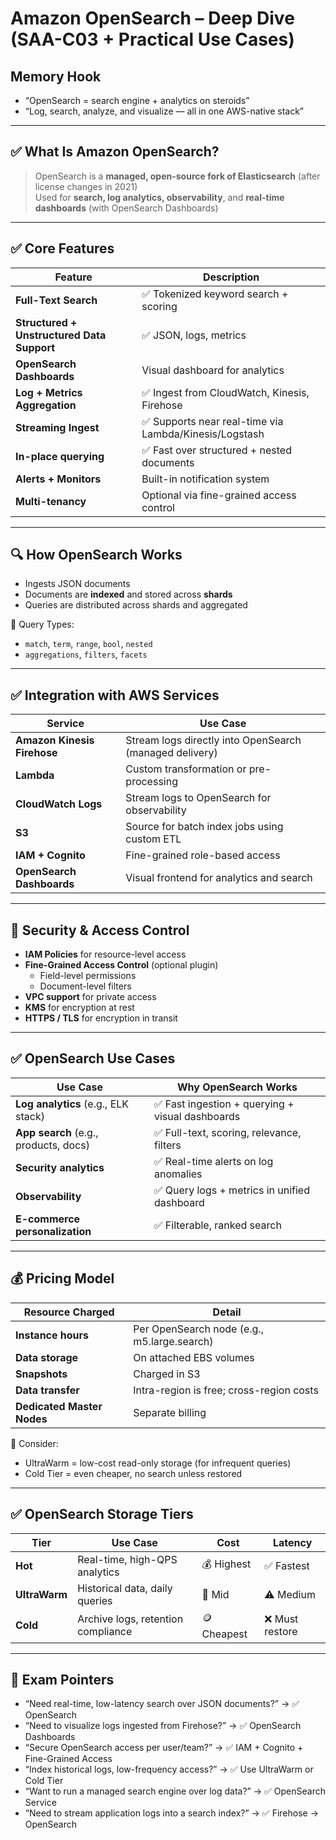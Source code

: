 # Amazon OpenSearch – Deep Dive (SAA-C03 + Practical Use Cases)

## Memory Hook  
- “OpenSearch = search engine + analytics on steroids”  
- “Log, search, analyze, and visualize — all in one AWS-native stack”

---

## ✅ What Is Amazon OpenSearch?

> OpenSearch is a **managed, open-source fork of Elasticsearch** (after license changes in 2021)  
> Used for **search, log analytics, observability**, and **real-time dashboards** (with OpenSearch Dashboards)

---

## ✅ Core Features

| Feature                       | Description                                         |
|-------------------------------|-----------------------------------------------------|
| **Full-Text Search**          | ✅ Tokenized keyword search + scoring               |
| **Structured + Unstructured Data Support** | ✅ JSON, logs, metrics               |
| **OpenSearch Dashboards**     | Visual dashboard for analytics                     |
| **Log + Metrics Aggregation** | ✅ Ingest from CloudWatch, Kinesis, Firehose        |
| **Streaming Ingest**          | ✅ Supports near real-time via Lambda/Kinesis/Logstash |
| **In-place querying**         | ✅ Fast over structured + nested documents          |
| **Alerts + Monitors**         | Built-in notification system                        |
| **Multi-tenancy**             | Optional via fine-grained access control           |

---

## 🔍 How OpenSearch Works

- Ingests JSON documents
- Documents are **indexed** and stored across **shards**
- Queries are distributed across shards and aggregated

🧠 Query Types:
- `match`, `term`, `range`, `bool`, `nested`
- `aggregations`, `filters`, `facets`

---

## ✅ Integration with AWS Services

| Service                  | Use Case                                                 |
|---------------------------|-----------------------------------------------------------|
| **Amazon Kinesis Firehose** | Stream logs directly into OpenSearch (managed delivery) |
| **Lambda**                | Custom transformation or pre-processing                  |
| **CloudWatch Logs**       | Stream logs to OpenSearch for observability              |
| **S3**                    | Source for batch index jobs using custom ETL             |
| **IAM + Cognito**         | Fine-grained role-based access                           |
| **OpenSearch Dashboards** | Visual frontend for analytics and search                 |

---

## 🔐 Security & Access Control

- **IAM Policies** for resource-level access
- **Fine-Grained Access Control** (optional plugin)
  - Field-level permissions
  - Document-level filters
- **VPC support** for private access
- **KMS** for encryption at rest
- **HTTPS / TLS** for encryption in transit

---

## ✅ OpenSearch Use Cases

| Use Case                           | Why OpenSearch Works                                 |
|------------------------------------|-------------------------------------------------------|
| **Log analytics** (e.g., ELK stack)| ✅ Fast ingestion + querying + visual dashboards      |
| **App search** (e.g., products, docs) | ✅ Full-text, scoring, relevance, filters         |
| **Security analytics**             | ✅ Real-time alerts on log anomalies                  |
| **Observability**                  | ✅ Query logs + metrics in unified dashboard          |
| **E-commerce personalization**     | ✅ Filterable, ranked search                          |

---

## 💰 Pricing Model

| Resource Charged                   | Detail                                        |
|------------------------------------|-----------------------------------------------|
| **Instance hours**                 | Per OpenSearch node (e.g., m5.large.search)   |
| **Data storage**                   | On attached EBS volumes                       |
| **Snapshots**                      | Charged in S3                                 |
| **Data transfer**                  | Intra-region is free; cross-region costs      |
| **Dedicated Master Nodes**         | Separate billing                              |

🧠 Consider:
- UltraWarm = low-cost read-only storage (for infrequent queries)
- Cold Tier = even cheaper, no search unless restored

---

## ✅ OpenSearch Storage Tiers

| Tier        | Use Case                               | Cost            | Latency       |
|-------------|------------------------------------------|------------------|----------------|
| **Hot**     | Real-time, high-QPS analytics            | 💰 Highest      | ✅ Fastest     |
| **UltraWarm**| Historical data, daily queries           | 💸 Mid          | ⚠️ Medium     |
| **Cold**    | Archive logs, retention compliance       | 🪙 Cheapest      | ❌ Must restore|

---

## 📌 Exam Pointers

- “Need real-time, low-latency search over JSON documents?” → ✅ OpenSearch
- “Need to visualize logs ingested from Firehose?” → ✅ OpenSearch Dashboards
- “Secure OpenSearch access per user/team?” → ✅ IAM + Cognito + Fine-Grained Access
- “Index historical logs, low-frequency access?” → ✅ Use UltraWarm or Cold Tier
- “Want to run a managed search engine over log data?” → ✅ OpenSearch Service
- “Need to stream application logs into a search index?” → ✅ Firehose → OpenSearch

